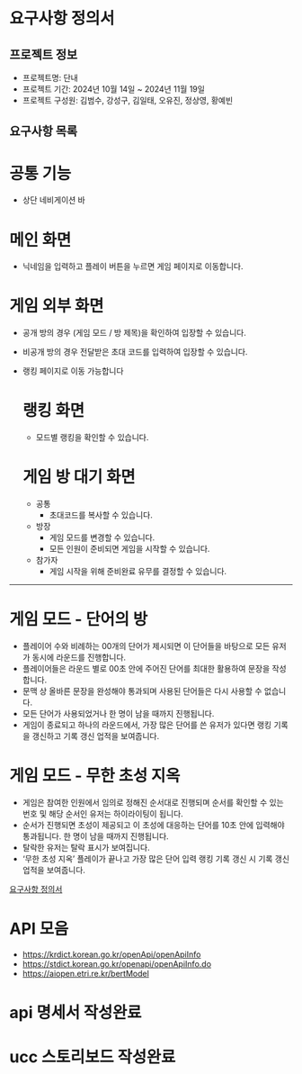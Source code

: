 # 요구사항 정의서

## 프로젝트 정보

- 프로젝트명: 단내
- 프로젝트 기간: 2024년 10월 14일 ~ 2024년 11월 19일
- 프로젝트 구성원: 김범수, 강성구, 김일태, 오유진, 정상영, 황예빈

## 요구사항 목록

# 공통 기능

- 상단 네비게이션 바

# 메인 화면

- 닉네임을 입력하고 플레이 버튼을 누르면 게임 페이지로 이동합니다.

# 게임 외부 화면

- 공개 방의 경우 (게임 모드 / 방 제목)을 확인하여 입장할 수 있습니다.
- 비공개 방의 경우 전달받은 초대 코드를 입력하여 입장할 수 있습니다.
- 랭킹 페이지로 이동 가능합니다
    
    # 랭킹 화면
    
    - 모드별 랭킹을 확인할 수 있습니다.
    
    # 게임 방 대기 화면
    
    - 공통
        - 초대코드를 복사할 수 있습니다.
    - 방장
        - 게임 모드를 변경할 수 있습니다.
        - 모든 인원이 준비되면 게임을 시작할 수 있습니다.
    - 참가자
        - 게임 시작을 위해 준비완료 유무를 결정할 수 있습니다.

---

# 게임 모드 - 단어의 방

- 플레이어 수와 비례하는 00개의 단어가 제시되면 이 단어들을 바탕으로 모든 유저가 동시에 라운드를 진행합니다.
- 플레이어들은 라운드 별로 00초 안에 주어진 단어를 최대한 활용하여 문장을 작성합니다.
- 문맥 상 올바른 문장을 완성해야 통과되며 사용된 단어들은 다시 사용할 수 없습니다.
- 모든 단어가 사용되었거나 한 명이 남을 때까지 진행됩니다.
- 게임이 종료되고 하나의 라운드에서, 가장 많은 단어를 쓴 유저가 있다면 랭킹 기록을 갱신하고 기록 갱신 업적을 보여줍니다.

# 게임 모드 - 무한 초성 지옥

- 게임은 참여한 인원에서 임의로 정해진 순서대로 진행되며 순서를 확인할 수 있는 번호 및 해당 순서인 유저는 하이라이팅이 됩니다.
- 순서가 진행되면 초성이 제공되고 이 초성에 대응하는 단어를 10초 안에 입력해야 통과됩니다. 한 명이 남을 때까지 진행됩니다.
- 탈락한 유저는 탈락 표시가 보여집니다.
- ‘무한 초성 지옥’ 플레이가 끝나고 가장 많은 단어 입력 랭킹 기록 갱신 시 기록 갱신 업적을 보여줍니다.

[요구사항 정의서](https://www.notion.so/1260cfca537f8016ae0de531ed86d373?pvs=21)

# API 모음

- https://krdict.korean.go.kr/openApi/openApiInfo
- https://stdict.korean.go.kr/openapi/openApiInfo.do
- https://aiopen.etri.re.kr/bertModel

# api 명세서 작성완료 
# ucc 스토리보드 작성완료 
